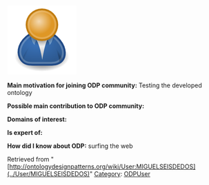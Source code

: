 [![Image:ODPUser.png](../images/a/a6/ODPUser.png)](../Image/ODPUser.png "Image:ODPUser.png")




  





__Main motivation for joining ODP community:__ Testing the developed ontology


__Possible main contribution to ODP community:__


__Domains of interest:__


  



__Is expert of:__


  

__How did I know about ODP:__ surfing the web






Retrieved from "[http://ontologydesignpatterns.org/wiki/User:MIGUELSEISDEDOS](../User/MIGUELSEISDEDOS)"
 [Category](http://ontologydesignpatterns.org/wiki/Special:Categories "Special:Categories"): [ODPUser](../Category/ODPUser "Category:ODPUser")